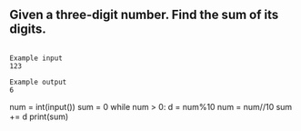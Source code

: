 ## Given a three-digit number. Find the sum of its digits.

```

Example input
123

Example output
6

```

num = int(input())
sum = 0
while num > 0:
    d = num%10
    num = num//10
    sum += d
print(sum)
